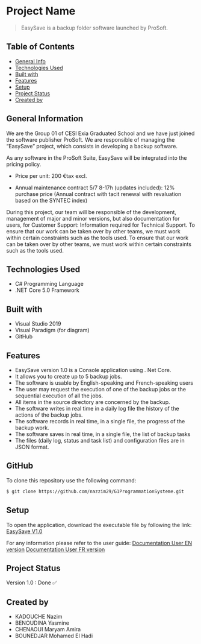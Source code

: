 # Project Name
> EasySave is a backup folder software launched by ProSoft.

## Table of Contents
* [General Info](#general-information)
* [Technologies Used](#technologies-used)
* [Built with](#built-with)
* [Features](#features)
* [Setup](#setup)
* [Project Status](#project-status)
* [Created by](#contact)



## General Information
We are the Group 01 of CESI Exia Graduated School and we have just joined the software publisher ProSoft. We are responsible of managing the “EasySave” project, which consists in developing a backup software.

As any software in the ProSoft Suite, EasySave will be integrated into the pricing policy.

- Price per unit: 200 €tax excl.

- Annual maintenance contract 5/7 8-17h (updates included): 12% purchase price (Annual contract with tacit renewal with revaluation based on the SYNTEC index) 

During this project, our team will be responsible of the development, management of major and minor versions, but also documentation for users,
for Customer Support: Information required for Technical Support. To ensure that our work can be taken over by other teams, we must work within certain constraints such as the tools used.
To ensure that our work can be taken over by other teams, we must work within certain constraints such as the tools used. 


## Technologies Used
- C# Programming Language
- .NET Core 5.0 Framework

## Built with
- Visual Studio 2019
- Visual Paradigm (for diagram)
- GitHub 

## Features
- EasySave version 1.0 is a Console application using . Net Core.
- It allows you to create up to 5 backup jobs.
- The software is usable by English-speaking and French-speaking users
- The user may request the execution of one of the backup jobs or the sequential execution of all the jobs.
- All items in the source directory are concerned by the backup.
- The software writes in real time in a daily log file the history of the actions of the backup jobs.
- The software records in real time, in a single file, the progress of the backup work.
- The software saves in real time, in a single file, the list of backup tasks
- The files (daily log, status and task list) and configuration files are in JSON format.

## GitHub 
To clone this repository use the following command:
```sh
$ git clone https://github.com/nazzim29/G1ProgrammationSysteme.git
```

## Setup
To open the application, download the executable file by following the link:
[EasySave V1.0](https://github.com/nazzim29/G1ProgrammationSysteme/releases/tag/1.0)


For any information please refer to the user guide:
[Documentation User EN version](https://github.com/nazzim29/G1ProgrammationSysteme/blob/master/DocumentationEN_Version_1.0.pdf)
[Documentation User FR version](https://github.com/nazzim29/G1ProgrammationSysteme/blob/master/DocumentationFR_Version_1.0.pdf)

## Project Status
Version 1.0 : Done :white_check_mark: 


## Created by 
- KADOUCHE Nazim
- BENOUDINA Yasmine
- CHENAOUI Maryam Amira
- BOUNEDJAR Mohamed El Hadi


